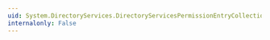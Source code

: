 ```yaml
---
uid: System.DirectoryServices.DirectoryServicesPermissionEntryCollection.Remove(System.DirectoryServices.DirectoryServicesPermissionEntry)
internalonly: False
---
```

